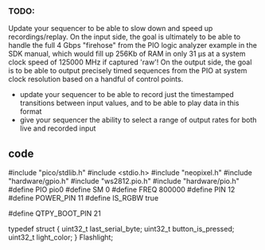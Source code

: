 ### TODO:

Update your sequencer to be able to slow down and speed up recordings/replay. On the input side, the goal is ultimately to be able to handle the full 4 Gbps "firehose" from the PIO logic analyzer example in the SDK manual, which would fill up 256Kb of RAM in only 31 µs at a system clock speed of 125000 MHz if captured 'raw'! On the output side, the goal is to be able to output precisely timed sequences from the PIO at system clock resolution based on a handful of control points.

- update your sequencer to be able to record just the timestamped transitions between input values, and to be able to play data in this format
- give your sequencer the ability to select a range of output rates for both live and recorded input


## code
  #include "pico/stdlib.h"
  #include <stdio.h>
  #include "neopixel.h"
  #include "hardware/gpio.h"
  #include "ws2812.pio.h"
  #include "hardware/pio.h"
  #define PIO         pio0
  #define SM          0
  #define FREQ        800000
  #define PIN         12
  #define POWER_PIN   11
  #define IS_RGBW     true  

  #define QTPY_BOOT_PIN 21

  typedef struct {
    uint32_t last_serial_byte;
    uint32_t button_is_pressed;
    uint32_t light_color;
   } Flashlight; 
